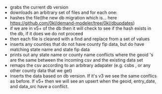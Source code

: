 - grabs the current db version
- downloads an arbitrary set of files and for each one:
- hashes the file(the new db migration which is... here https://github.com/0kl/demand-modeler/tree/0kl/dbupdates)
- if we are in v5+ of the db then it will check to see if the hash exists in the db, if it does we do not proceed
- then each file is cleaned with a find and replace from a set of values
- inserts any counties that do not have county fip data, but do have matching state name and state fip data
- prints out any state name or county name conflicts where the geoid 's are the same between the incoming csv and the existing data set
- remaps the csv according to an arbitrary adapater (e.g. csbs , or any other county data that we get)
- inserts the data based on db version. If it's v3 we see the same conflics as before. If v5+ then we will see an upsert when the geoid, entry_date, and data_src have a conflict.
